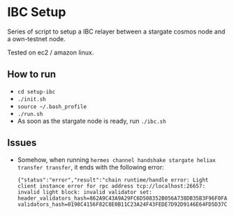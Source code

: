 # IBC Setup

Series of script to setup a IBC relayer between a stargate cosmos node and a own-testnet node.

Tested on ec2 / amazon linux.

## How to run

- `cd setup-ibc`
- `./init.sh`
- `source ~/.bash_profile`
- `./run.sh`
- As soon as the stargate node is ready, run `./ibc.sh`

## Issues

- Somehow, when running `hermes channel handshake stargate heliax transfer transfer`, it ends with the following error: 
  ```
  {"status":"error","result":"chain runtime/handle error: Light client instance error for rpc address tcp://localhost:26657: invalid light block: invalid validator set: header_validators_hash=862A9C43A9A29FC6D508352B056A738DB35B3F96F0FA02F0DA2FC1ED8035A55C validators_hash=0198C4156F82C8E0B11C23A24F43FEDE7D92D9146E64FD5D37C5ED3360F53AA9"}
```
